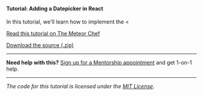 #### Tutorial: Adding a Datepicker in React

In this tutorial, we'll learn how to implement the <

[Read this tutorial on The Meteor Chef](https://themeteorchef.com/tutorials/adding-a-datepicker-in-react)  

[Download the source (.zip)](https://github.com/themeteorchef/adding-a-datepicker-in-react/archive/master.zip)

---

**Need help with this?** [Sign up for a Mentorship appointment](https://themeteorchef.com/mentorship?readme=adding-a-datepicker-in-react) and get 1-on-1 help.

---

_The code for this tutorial is licensed under the [MIT License](http://opensource.org/licenses/MIT)_.
